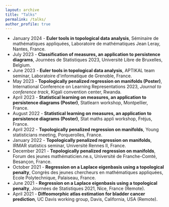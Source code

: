 ```yaml
---
layout: archive
title: "Talks"
permalink: /talks/
author_profile: true
---
```


* January 2024 - **Euler tools in topological data analysis**, Séminaire de mathématiques appliquées, Laboratoire de mathématiques Jean Leray, Nantes, France.
* July 2023 - **Classification of measures, an application to persistence diagrams**, Journées de Statistiques 2023, Université Libre de Bruxelles, Belgium.
* June 2023 - **Euler tools in topological data analysis**, APTIKAL team seminar, Laboratoire d'informatique de Grenoble, France.
* May 2023 - **Topologically penalized regression on manifolds (Poster)**, International Conference on Learning Representations 2023, *Journal to conference track*, Kigali convention center, Rwanda.
* April 2023 - **Statistical learning on measures, an application to persistence diagrams (Poster)**, Statlearn workshop, Montpellier, France.
* August 2022 - **Statistical learning on measures, an application to persistence diagrams (Poster)**, Stat maths appli workshop, Fréjus, France.
* April 2022 - **Topologically penalized regression on manifolds**, Young statisticians meeting, Porquerolles, France.
* January 2022 - **Topologically penalized regression on manifolds**, IRMAR statistics seminar, Université Rennes II, France.
* December 2021 - **Topologically penalized regression on manifolds**, Forum des jeunes mathématicien.ne.s, Université de Franche-Comté, Besançon, France.
* October 2021 - **Regression on a Laplace eigenbasis using a topological penalty**, Congrès des jeunes chercheurs en mathématiques appliquées, Ecole Polytechnique, Palaiseau, France.
* June 2021 - **Regression on a Laplace eigenbasis using a topological penalty**, Journées de Statistiques 2021, Nice, France (Remote).
* April 2021 - **Diffeomorphic atlas estimation for bladder cancer prediction**, UC Davis working group, Davis, California, USA (Remote). 
